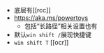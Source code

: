 - 底层有[[rcc]]
- https://aka.ms/powertoys
  - 包括“长路径”相关设置也有
- 默认`win shift /`展现快捷键
- `win shift T` [[ocr]]